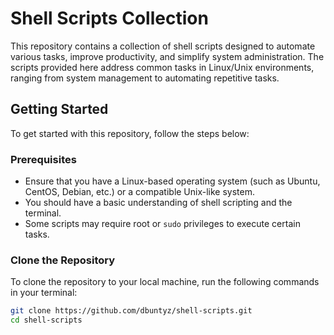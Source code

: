 
# Shell Scripts Collection

This repository contains a collection of shell scripts designed to automate various tasks, improve productivity, and simplify system administration. The scripts provided here address common tasks in Linux/Unix environments, ranging from system management to automating repetitive tasks.

## Getting Started

To get started with this repository, follow the steps below:

### Prerequisites

- Ensure that you have a Linux-based operating system (such as Ubuntu, CentOS, Debian, etc.) or a compatible Unix-like system.
- You should have a basic understanding of shell scripting and the terminal.
- Some scripts may require root or `sudo` privileges to execute certain tasks.

### Clone the Repository

To clone the repository to your local machine, run the following commands in your terminal:

```bash
git clone https://github.com/dbuntyz/shell-scripts.git
cd shell-scripts
